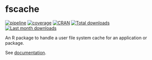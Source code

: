 # fscache

[![pipeline](https://gitlab.com/cnrgh/databases/r-fscache/badges/release/pipeline.svg?ignore_skipped=true)](https://gitlab.com/cnrgh/databases/r-fscache/-/pipelines)
[![coverage](https://gitlab.com/cnrgh/databases/r-fscache/badges/release/coverage.svg?ignore_skipped=true)](https://gitlab.com/cnrgh/databases/r-fscache/-/pipelines)
[![CRAN](https://www.r-pkg.org/badges/version/fscache)](https://cran.r-project.org/package=fscache)
[![Total downloads](http://cranlogs.r-pkg.org/badges/grand-total/fscache)](https://cran.r-project.org/package=fscache)
[![Last month downloads](http://cranlogs.r-pkg.org/badges/last-month/fscache)](https://cran.r-project.org/package=fscache)

An R package to handle a user file system cache for an application or package.

See [documentation](https://cnrgh.gitlab.io/databases/r-fscache/).
